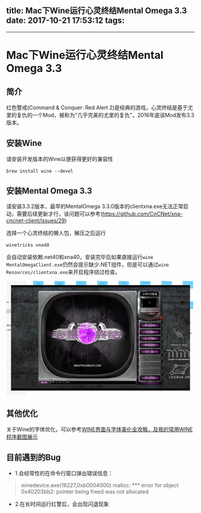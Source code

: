 
title:  Mac下Wine运行心灵终结Mental Omega 3.3
date: 2017-10-21 17:53:12
tags:
---

---

# Mac下Wine运行心灵终结Mental Omega 3.3

## 简介

红色警戒(Command & Conquer: Red Alert 2)是经典的游戏，心灵终结是基于尤里的复仇的一个Mod，被称为"几乎完美的尤里的复仇"，2016年底该Mod发布3.3版本。

## 安装Wine

请安装开发版本的Wine以便获得更好的兼容性

```
brew install wine --devel
```

## 安装Mental Omega 3.3

请安装3.3.2版本，最早的MentalOmega 3.3.0版本的clientxna.exe无法正常启动，需要后续更新才行，该问题可以参考(https://github.com/CnCNet/xna-cncnet-client/issues/29)

选择一个心灵终结的懒人包，解压之后运行

```
winetricks xna40
```

会自动安装依赖.net40和xna40，安装完毕后如果直接运行`wine MentalOmegaClient.exe`仍然会提示缺少.NET组件，但是可以通过`wine Resources/clientxna.exe`来开启程序绕过检查。

![Wine](/img/wine-MentalOmega.png)

## 其他优化

关于Wine的字体优化，可以参考[WINE界面与字体美化全攻略，及我的常用WINE程序截图展示](https://www.lulinux.com/archives/362)

## 目前遇到的Bug

- 1.会经常性的在命令行窗口弹出错误信息：

>  winedevice.exe(18227,0xb0004000) malloc: *** error for object 0x40203bb2: pointer being freed was not allocated

- 2.在长时间运行红警后，会出现闪退现象